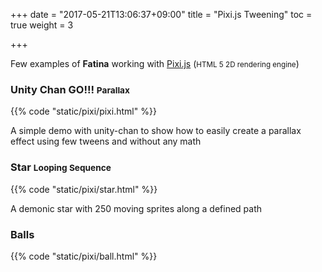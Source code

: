 +++
date = "2017-05-21T13:06:37+09:00"
title = "Pixi.js Tweening"
toc = true
weight = 3

+++
<script src="https://cdnjs.cloudflare.com/ajax/libs/pixi.js/4.5.2/pixi.min.js"></script>
<script>

</script>
Few examples of **Fatina** working with [Pixi.js](http://www.pixijs.com/) (<small>HTML 5 2D rendering engine</small>)

<h3>Unity Chan GO!!! <small>Parallax</small></h3>

{{% code "static/pixi/pixi.html" %}}

A simple demo with unity-chan to show how to easily create a parallax effect using few tweens and without any math

<h3>Star <small>Looping Sequence</small></h3>

{{% code "static/pixi/star.html" %}}

A demonic star with 250 moving sprites along a defined path

<h3>Balls</h3>

{{% code "static/pixi/ball.html" %}}

